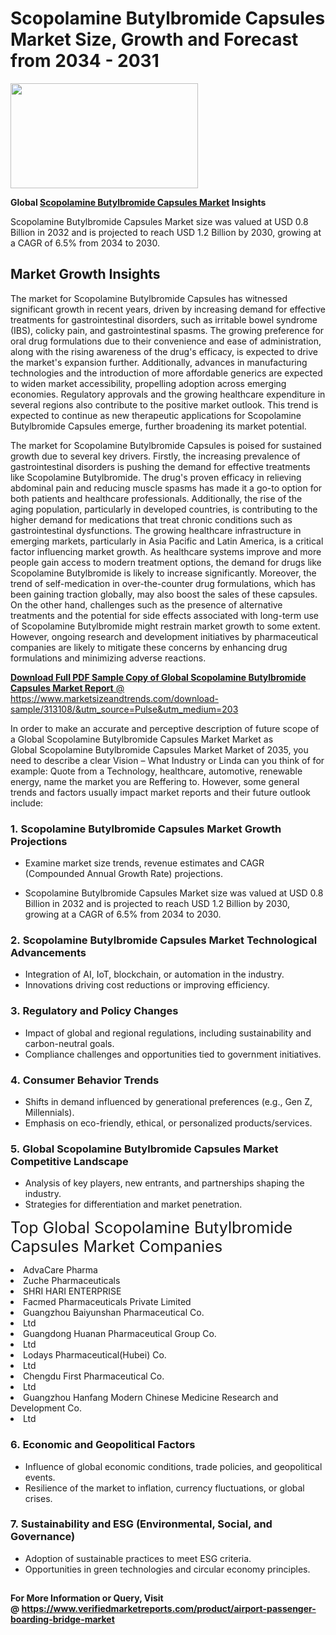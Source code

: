 <H1>Scopolamine Butylbromide Capsules Market Size, Growth and Forecast from 2034 - 2031</H1><img class="aligncenter size-medium wp-image-584254" src="https://thirdeyenews.in/wp-content/uploads/2034/09/Global-Market-Research-300x168.jpeg" alt="" width="300" height="168" /><p><strong>Global&nbsp;<a href="https://www.marketsizeandtrends.com/download-sample/313108/&amp;utm_source=Pulse&amp;utm_medium=203">Scopolamine Butylbromide Capsules Market</a> Insights</strong></p><p>Scopolamine Butylbromide Capsules Market size was valued at USD 0.8 Billion in 2032 and is projected to reach USD 1.2 Billion by 2030, growing at a CAGR of 6.5% from 2034 to 2030.</p><p><h2>Market Growth Insights</h2> <p>The market for Scopolamine Butylbromide Capsules has witnessed significant growth in recent years, driven by increasing demand for effective treatments for gastrointestinal disorders, such as irritable bowel syndrome (IBS), colicky pain, and gastrointestinal spasms. The growing preference for oral drug formulations due to their convenience and ease of administration, along with the rising awareness of the drug's efficacy, is expected to drive the market's expansion further. Additionally, advances in manufacturing technologies and the introduction of more affordable generics are expected to widen market accessibility, propelling adoption across emerging economies. Regulatory approvals and the growing healthcare expenditure in several regions also contribute to the positive market outlook. This trend is expected to continue as new therapeutic applications for Scopolamine Butylbromide Capsules emerge, further broadening its market potential.</p> <p><a href="#"></a></p> <p>The market for Scopolamine Butylbromide Capsules is poised for sustained growth due to several key drivers. Firstly, the increasing prevalence of gastrointestinal disorders is pushing the demand for effective treatments like Scopolamine Butylbromide. The drug's proven efficacy in relieving abdominal pain and reducing muscle spasms has made it a go-to option for both patients and healthcare professionals. Additionally, the rise of the aging population, particularly in developed countries, is contributing to the higher demand for medications that treat chronic conditions such as gastrointestinal dysfunctions. The growing healthcare infrastructure in emerging markets, particularly in Asia Pacific and Latin America, is a critical factor influencing market growth. As healthcare systems improve and more people gain access to modern treatment options, the demand for drugs like Scopolamine Butylbromide is likely to increase significantly. Moreover, the trend of self-medication in over-the-counter drug formulations, which has been gaining traction globally, may also boost the sales of these capsules. On the other hand, challenges such as the presence of alternative treatments and the potential for side effects associated with long-term use of Scopolamine Butylbromide might restrain market growth to some extent. However, ongoing research and development initiatives by pharmaceutical companies are likely to mitigate these concerns by enhancing drug formulations and minimizing adverse reactions.</p> <p><a href="#"></p><p><span class=""><strong>Download Full PDF Sample Copy of Global Scopolamine Butylbromide Capsules Market Report</strong> @ <a href="https://www.marketsizeandtrends.com/download-sample/313108/&amp;utm_source=Pulse&amp;utm_medium=203" target="_blank">https://www.marketsizeandtrends.com/download-sample/313108/&amp;utm_source=Pulse&amp;utm_medium=203</a></span></p><p>In order to make an accurate and perceptive description of future scope of a Global&nbsp;Scopolamine Butylbromide Capsules Market Market as Global&nbsp;Scopolamine Butylbromide Capsules Market Market of 2035, you need to describe a clear Vision &ndash; What Industry or Linda can you think of for example: Quote from a Technology, healthcare, automotive, renewable energy, name the market you are Reffering to. However, some general trends and factors usually impact market reports and their future outlook include:</p><h3>1.&nbsp;<strong>Scopolamine Butylbromide Capsules Market Growth Projections</strong></h3><ul><li>Examine market size trends, revenue estimates and CAGR (Compounded Annual Growth Rate) projections.</li><li><p>Scopolamine Butylbromide Capsules Market size was valued at USD 0.8 Billion in 2032 and is projected to reach USD 1.2 Billion by 2030, growing at a CAGR of 6.5% from 2034 to 2030.</p></li></ul><h3>2.&nbsp;<strong>Scopolamine Butylbromide Capsules Market Technological Advancements</strong></h3><ul><li>Integration of AI, IoT, blockchain, or automation in the industry.</li><li>Innovations driving cost reductions or improving efficiency.</li></ul><h3>3.&nbsp;<strong>Regulatory and Policy Changes</strong></h3><ul><li>Impact of global and regional regulations, including sustainability and carbon-neutral goals.</li><li>Compliance challenges and opportunities tied to government initiatives.</li></ul><h3>4.&nbsp;<strong>Consumer Behavior Trends</strong></h3><ul><li>Shifts in demand influenced by generational preferences (e.g., Gen Z, Millennials).</li><li>Emphasis on eco-friendly, ethical, or personalized products/services.</li></ul><h3>5.&nbsp;<strong>Global Scopolamine Butylbromide Capsules Market Competitive Landscape</strong></h3><ul><li>Analysis of key players, new entrants, and partnerships shaping the industry.</li><li>Strategies for differentiation and market penetration.</li></ul><p data-pm-slice="1 1 []"><span style="color: inherit; font-family: inherit; font-size: 25px;">Top Global Scopolamine Butylbromide Capsules Market Companies</span></p><div class="" data-test-id=""><p><li>AdvaCare Pharma</li><li> Zuche Pharmaceuticals</li><li> SHRI HARI ENTERPRISE</li><li> Facmed Pharmaceuticals Private Limited</li><li> Guangzhou Baiyunshan Pharmaceutical Co.</li><li>Ltd</li><li> Guangdong Huanan Pharmaceutical Group Co.</li><li> Ltd</li><li> Lodays Pharmaceutical(Hubei) Co.</li><li>Ltd</li><li> Chengdu First Pharmaceutical Co.</li><li> Ltd</li><li> Guangzhou Hanfang Modern Chinese Medicine Research and Development Co.</li><li> Ltd</li></p></div><h3>6.&nbsp;<strong>Economic and Geopolitical Factors</strong></h3><ul><li>Influence of global economic conditions, trade policies, and geopolitical events.</li><li>Resilience of the market to inflation, currency fluctuations, or global crises.</li></ul><h3>7.&nbsp;<strong>Sustainability and ESG (Environmental, Social, and Governance)</strong></h3><ul><li>Adoption of sustainable practices to meet ESG criteria.</li><li>Opportunities in green technologies and circular economy principles.</li></ul><h2><strong style="font-size: 14px;">For More Information or Query, Visit @&nbsp;</strong><a style="background-color: #ffffff; font-size: 14px;" href="https://www.marketsizeandtrends.com/report/scopolamine-butylbromide-capsules-market/" target="_blank">https://www.verifiedmarketreports.com/product/airport-passenger-boarding-bridge-market</a></h2>
